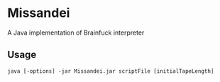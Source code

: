 # Missandei
A Java implementation of Brainfuck interpreter 

## Usage
```commandline
java [-options] -jar Missandei.jar scriptFile [initialTapeLength]
```
